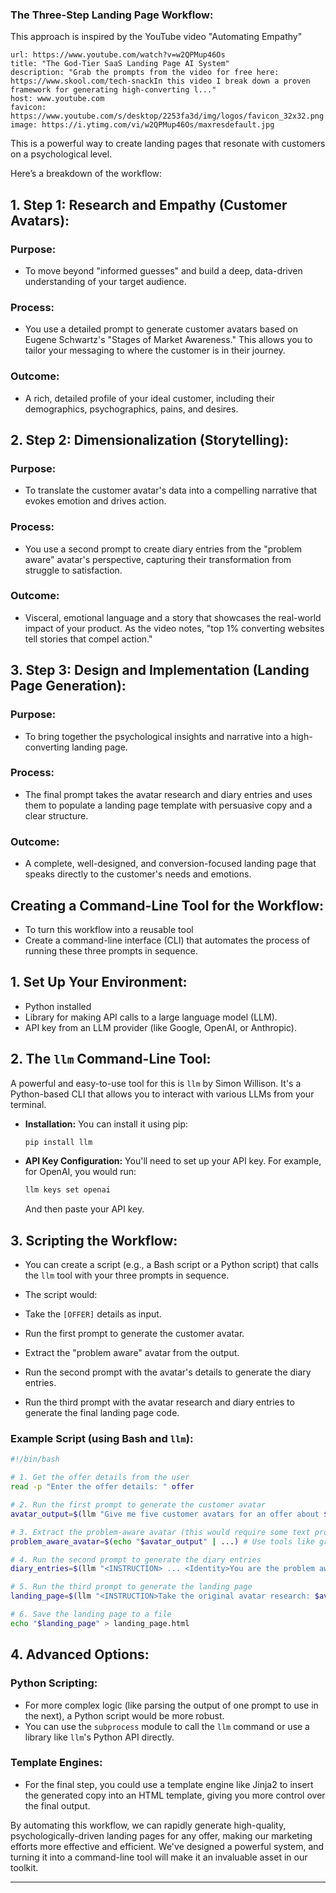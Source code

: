 ### The Three-Step Landing Page Workflow:

This approach is inspired by the YouTube video "Automating Empathy"
```cardlink
url: https://www.youtube.com/watch?v=w2QPMup46Os
title: "The God-Tier SaaS Landing Page AI System"
description: "Grab the prompts from the video for free here: https://www.skool.com/tech-snackIn this video I break down a proven framework for generating high-converting l..."
host: www.youtube.com
favicon: https://www.youtube.com/s/desktop/2253fa3d/img/logos/favicon_32x32.png
image: https://i.ytimg.com/vi/w2QPMup46Os/maxresdefault.jpg
```

 This is a powerful way to create landing pages that resonate with customers on a psychological level.

 Here’s a breakdown of the workflow:

## 1. **Step 1: Research and Empathy (Customer Avatars):**

### **Purpose:**
- To move beyond "informed guesses" and build a deep, data-driven understanding of your target audience.
### **Process:**
- You use a detailed prompt to generate customer avatars based on Eugene Schwartz's "Stages of Market Awareness." This allows you to tailor your messaging to where the customer is in their journey.

### **Outcome:**
- A rich, detailed profile of your ideal customer, including their demographics, psychographics, pains, and desires.

## 2. **Step 2: Dimensionalization (Storytelling):**

### **Purpose:**
- To translate the customer avatar's data into a compelling narrative that evokes emotion and drives action.

### **Process:**
- You use a second prompt to create diary entries from the "problem aware" avatar's perspective, capturing their transformation from struggle to satisfaction.

### **Outcome:**
- Visceral, emotional language and a story that showcases the real-world impact of your product. As the video notes, "top 1% converting websites tell stories that compel action."

## 3. **Step 3: Design and Implementation (Landing Page Generation):**

### **Purpose:**
- To bring together the psychological insights and narrative into a high-converting landing page.

###  **Process:**
- The final prompt takes the avatar research and diary entries and uses them to populate a landing page template with persuasive copy and a clear structure.

### **Outcome:**
- A complete, well-designed, and conversion-focused landing page that speaks directly to the customer's needs and emotions.

## Creating a Command-Line Tool for the Workflow:

- To turn this workflow into a reusable tool
- Create a command-line interface (CLI) that automates the process of running these three prompts in sequence.

## **1. Set Up Your Environment:**

- Python installed
- Library for making API calls to a large language model (LLM).
- API key from an LLM provider (like Google, OpenAI, or Anthropic).

## **2. The `llm` Command-Line Tool:**

A powerful and easy-to-use tool for this is `llm` by Simon Willison.
It's a Python-based CLI that allows you to interact with various LLMs from your terminal.

- **Installation:** You can install it using pip:

    ```bash
    pip install llm
    ```

- **API Key Configuration:** You'll need to set up your API key. For example, for OpenAI, you would run:

    ```bash
    llm keys set openai
    ```

    And then paste your API key.

## **3. Scripting the Workflow:**

- You can create a script (e.g., a Bash script or a Python script) that calls the `llm` tool with your three prompts in sequence.
- The script would:

- Take the `[OFFER]` details as input.

- Run the first prompt to generate the customer avatar.

- Extract the "problem aware" avatar from the output.

- Run the second prompt with the avatar's details to generate the diary entries.

- Run the third prompt with the avatar research and diary entries to generate the final landing page code.

### **Example Script (using Bash and `llm`):**

```bash
#!/bin/bash

# 1. Get the offer details from the user
read -p "Enter the offer details: " offer

# 2. Run the first prompt to generate the customer avatar
avatar_output=$(llm "Give me five customer avatars for an offer about $offer...") # Abridged for clarity

# 3. Extract the problem-aware avatar (this would require some text processing)
problem_aware_avatar=$(echo "$avatar_output" | ...) # Use tools like grep, awk, or sed

# 4. Run the second prompt to generate the diary entries
diary_entries=$(llm "<INSTRUCTION> ... <Identity>You are the problem aware avatar: $problem_aware_avatar</Identity> ... </INSTRUCTION>")

# 5. Run the third prompt to generate the landing page
landing_page=$(llm "<INSTRUCTION>Take the original avatar research: $avatar_output, the diary entries above: $diary_entries, and the outline below...")

# 6. Save the landing page to a file
echo "$landing_page" > landing_page.html
```
## **4. Advanced Options:**

### **Python Scripting:**
- For more complex logic (like parsing the output of one prompt to use in the next), a Python script would be more robust.
- You can use the `subprocess` module to call the `llm` command or use a library like `llm`'s Python API directly.

### **Template Engines:**
- For the final step, you could use a template engine like Jinja2 to insert the generated copy into an HTML template, giving you more control over the final output.

By automating this workflow, we can rapidly generate high-quality, psychologically-driven landing pages for any offer, making our marketing efforts more effective and efficient.
We've designed a powerful system, and turning it into a command-line tool will make it an invaluable asset in our toolkit.

---
